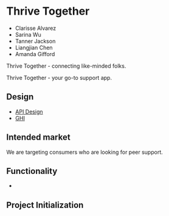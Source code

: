 #  Thrive Together

- Clarisse Alvarez
- Sarina Wu
- Tanner Jackson
- Liangjian Chen
- Amanda Gifford

Thrive Together - connecting like-minded folks.

Thrive Together - your go-to support app.


## Design
- [API Design](https://www.example.com)
- [GHI](https://www.example.com)

## Intended market
We are targeting consumers who are looking for peer support.

## Functionality
-

## Project Initialization
